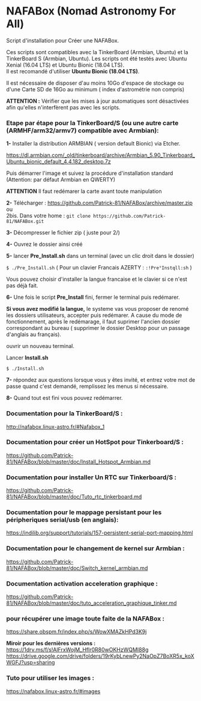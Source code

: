 # NAFABox (Nomad Astronomy For All)

Script d'installation pour Créer une NAFABox.

Ces scripts sont compatibles avec la TinkerBoard (Armbian, Ubuntu) et la TinkerBoard S (Armbian, Ubuntu).
Les scripts ont été testés avec Ubuntu Xenial (16.04 LTS) et Ubuntu Bionic (18.04 LTS).  
Il est recomandé d'utiliser **Ubuntu Bionic (18.04 LTS)**.

Il est nécessaire de disposer d'au moins 10Go d'espace de stockage ou d'une Carte SD de 16Go au minimum ( index d'astrométrie non compris)  

**ATTENTION :** Vérifier que les mises à jour automatiques sont désactivées afin qu'elles n'interfèrent pas avec les scripts.


### Etape par étape pour la TinkerBoard/S (ou une autre carte (ARMHF/arm32/armv7) compatible avec Armbian):

__1-__ Installer la distribution ARMBIAN ( version default Bionic) via Etcher.

https://dl.armbian.com/_old/tinkerboard/archive/Armbian_5.90_Tinkerboard_Ubuntu_bionic_default_4.4.182_desktop.7z

Puis démarrer l'image et suivez la procédure d'installation standard (Attention: par défaut Armbian en QWERTY)

**ATTENTION** Il faut redémarer la carte avant toute manipulation

__2-__ Télécharger :  https://github.com/Patrick-81/NAFABox/archive/master.zip  
ou  
2bis. Dans votre home : `git clone https://github.com/Patrick-81/NAFABox.git`

__3-__ Décompresser le fichier zip ( juste pour 2/)

__4-__ Ouvrez le dossier ainsi créé

__5-__ lancer **Pre_Install.sh** dans un terminal (avec un clic droit dans le dossier)

`$ ./Pre_Install.sh` 
( Pour un clavier Francais AZERTY : `:!Pre°Instqll:sh` ) 

Vous pouvez choisir d'installer la langue francaise et le clavier si ce n'est pas déjà fait.

__6-__ Une fois le script __Pre_Install__ fini, fermer le terminal puis redémarer.

__Si vous avez modifié la langue,__ le systeme vas vous proposer de renomé les dossiers utilisateurs, accepter puis redémarer. A cause du mode de fonctionnement, après le redémarage, il faut suprimer l'ancien dossier correspondant au bureau ( supprimer le dossier Desktop pour un passage d'anglais au français).

ouvrir un nouveau terminal.  

Lancer __Install.sh__

`$ ./Install.sh` 

__7-__ répondez aux questions lorsque vous y êtes invité, et entrez votre mot de passe quand c'est demandé, remplissez les menus si nécessaire.

__8-__ Quand tout est fini vous pouvez redémarrer.


### Documentation pour la TinkerBoard/S :   
http://nafabox.linux-astro.fr/#Nafabox_1

### Documentation pour créer un HotSpot pour Tinkerboard/S :  
https://github.com/Patrick-81/NAFABox/blob/master/doc/Install_Hotspot_Armbian.md   

### Documentation pour installer Un RTC sur Tinkerboard/S :   
https://github.com/Patrick-81/NAFABox/blob/master/doc/Tuto_rtc_tinkerboard.md

### Documentation pour le mappage persistant pour les péripheriques serial/usb (en anglais):   
https://indilib.org/support/tutorials/157-persistent-serial-port-mapping.html

### Documentation pour le changement de kernel sur Armbian :
https://github.com/Patrick-81/NAFABox/blob/master/doc/Switch_kernel_armbian.md

### Documentation activation acceleration graphique :
https://github.com/Patrick-81/NAFABox/blob/master/doc/tuto_acceleration_graphique_tinker.md

### pour récupérer une image toute faite de la NAFABox :   
https://share.obspm.fr/index.php/s/WowXMAZkHPd3K9j

**Miroir pour les dernières versions :**  
https://1drv.ms/f/s!AlFrxWojM_Hflr0R80wOKHzWQMI88g    
https://drive.google.com/drive/folders/19rKybLnewPy2NaOpZ7BoXR5x_koXWGFJ?usp=sharing  

### Tuto pour utiliser les images :   
https://nafabox.linux-astro.fr/#images
